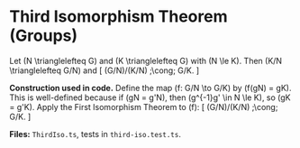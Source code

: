 # Third Isomorphism Theorem (Groups)

Let \(N \trianglelefteq G\) and \(K \trianglelefteq G\) with \(N \le K\). Then \(K/N \trianglelefteq G/N\) and
\[
(G/N)/(K/N) \;\cong\; G/K.
\]

**Construction used in code.** Define the map \(f: G/N \to G/K\) by \(f(gN) = gK\). This is well-defined because if \(gN = g'N\), then \(g^{-1}g' \in N \le K\), so \(gK = g'K\). Apply the First Isomorphism Theorem to \(f\):
\[
(G/N)/(K/N) \;\cong\; G/K.
\]

**Files:** `ThirdIso.ts`, tests in `third-iso.test.ts`.